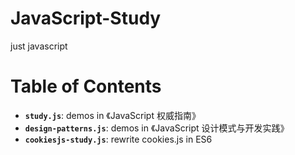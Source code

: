 # JavaScript-Study
just javascript


# Table of Contents

* **`study.js`**: demos in 《JavaScript 权威指南》
* **`design-patterns.js`**: demos in 《JavaScript 设计模式与开发实践》
* **`cookiesjs-study.js`**: rewrite cookies.js in ES6
